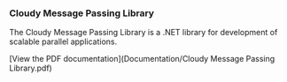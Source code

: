 ### Cloudy Message Passing Library

The Cloudy Message Passing Library is a .NET library for development of scalable parallel applications.

[View the PDF documentation](Documentation/Cloudy Message Passing Library.pdf)